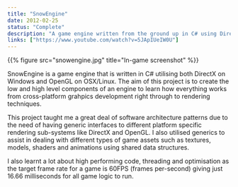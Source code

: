 ```yaml
---
title: "SnowEngine"
date: 2012-02-25
status: "Complete"
description: "A game engine written from the ground up in C# using DirectX and OpenGL targeting Windows, OSX & Linux"
links: ["https://www.youtube.com/watch?v=5JApIUeIW0U"]
---
```


{{% figure src="snowengine.jpg" title="In-game screenshot" %}}

SnowEngine is a game engine that is written in C# utilising both DirectX on Windows and OpenGL on OSX/Linux. The aim of this project is to create the low and high level components of an engine to learn how everything works from cross-platform grahpics development right through to rendering techniques.

This project taught me a great deal of software architecture patterns due to the need of having generic interfaces to different platform specific rendering sub-systems like DirectX and OpenGL. I also utilised generics to assist in dealing with different types of game assets such as textures, models, shaders and animations using shared data structures.

I also learnt a lot about high performing code, threading and optimisation as the target frame rate for a game is 60FPS (frames per-second) giving just 16.66 milliseconds for all game logic to run.
